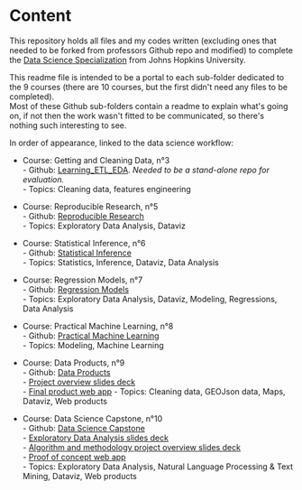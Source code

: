# Content

This repository holds all files and my codes written (excluding ones that needed to be forked from professors Github repo and modified) to complete the [Data Science Specialization](https://www.coursera.org/specializations/jhu-data-science) from Johns Hopkins University.

This readme file is intended to be a portal to each sub-folder dedicated to the 9 courses (there are 10 courses, but the first didn't need any files to be completed).  
Most of these Github sub-folders contain a readme to explain what's going on, if not then the work wasn't fitted to be communicated, so there's nothing such interesting to see.  

In order of appearance, linked to the data science workflow:  

* Course: Getting and Cleaning Data, n°3  
      - Github: [Learning_ETL_EDA](https://github.com/vanAkim/Learning_ETL_EDA). *Needed to be a stand-alone repo for evaluation.*  
      - Topics: Cleaning data, features engineering
      
* Course: Reproducible Research, n°5  
      - Github: [Reproducible Research](https://github.com/vanAkim/Data.Science.Specialization/tree/master/Regression%20Models/Final%20Project)  
      - Topics: Exploratory Data Analysis, Dataviz
      
* Course: Statistical Inference, n°6  
      - Github: [Statistical Inference](https://github.com/vanAkim/Data.Science.Specialization/tree/master/Statistical%20Inference/FinalProject)  
      - Topics: Statistics, Inference, Dataviz, Data Analysis
      
* Course: Regression Models, n°7  
      - Github: [Regression Models](https://github.com/vanAkim/Data.Science.Specialization/tree/master/Regression%20Models/Final%20Project)  
      - Topics: Exploratory Data Analysis, Dataviz, Modeling, Regressions, Data Analysis
      
* Course: Practical Machine Learning, n°8  
      - Github: [Practical Machine Learning](https://github.com/vanAkim/Data.Science.Specialization/tree/master/Practical%20Machine%20Learning/FinalProject)  
      - Topics: Modeling, Machine Learning
      
* Course: Data Products, n°9  
      - Github: [Data Products](https://github.com/vanAkim/Data.Science.Specialization/tree/master/Data%20Products/FinalProject)  
      - [Project overview slides deck](https://rpubs.com/vanAkim/ToulouseMapApp)  
      - [Final product web app](https://vanakim.shinyapps.io/ToulouseMap/)
      - Topics: Cleaning data, GEOJson data, Maps, Dataviz, Web products
      
* Course: Data Science Capstone, n°10  
      - Github: [Data Science Capstone](https://github.com/vanAkim/Data.Science.Specialization/tree/master/Data%20Science%20Capstone)  
      - [Exploratory Data Analysis slides deck](https://rpubs.com/vanAkim/713704)  
      - [Algorithm and methodology project overview slides deck](https://rpubs.com/vanAkim/713688)  
      - [Proof of concept web app](https://vanakim.shinyapps.io/SwiftKey_Proof-of-concept/)  
      - Topics: Exploratory Data Analysis, Natural Language Processing & Text Mining, Dataviz, Web products